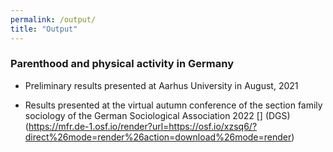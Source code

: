 ```yaml
---
permalink: /output/
title: "Output"
---
```


### Parenthood and physical activity in Germany

* Preliminary results presented at Aarhus University in August, 2021 [<i class="far fa-file-pdf" aria-hidden="true"></i>](https://mfr.de-1.osf.io/render?url=https://osf.io/h3ydq/?direct%26mode=render%26action=download%26mode=render)

* Results presented at the virtual autumn conference of the section family sociology of the German Sociological Association 2022 [<i class="far fa-file-pdf" aria-hidden="true"></i>] (DGS) (https://mfr.de-1.osf.io/render?url=https://osf.io/xzsq6/?direct%26mode=render%26action=download%26mode=render)
